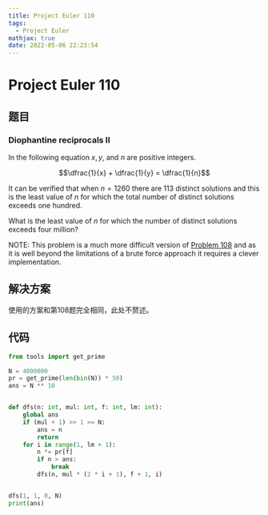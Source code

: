 ```yaml
---
title: Project Euler 110
tags:
  - Project Euler
mathjax: true
date: 2022-05-06 22:23:54
---
```


<escape><!-- more --></escape>
    
# Project Euler 110
## 题目
### Diophantine reciprocals II


In the following equation $x, y$, and $n$ are positive integers.

$$\dfrac{1}{x} + \dfrac{1}{y} = \dfrac{1}{n}$$

It can be verified that when $n = 1260$ there are 113 distinct solutions and this is the least value of $n$ for which the total number of distinct solutions exceeds one hundred.

What is the least value of $n$ for which the number of distinct solutions exceeds four million?

<p class="smaller">NOTE: This problem is a much more difficult version of <a href="problem=108">Problem 108</a> and as it is well beyond the limitations of a brute force approach it requires a clever implementation.


## 解决方案

使用的方案和第108题完全相同，此处不赘述。

## 代码

```py
from tools import get_prime

N = 4000000
pr = get_prime(len(bin(N)) * 50)
ans = N ** 10


def dfs(n: int, mul: int, f: int, lm: int):
    global ans
    if (mul + 1) >> 1 >= N:
        ans = n
        return
    for i in range(1, lm + 1):
        n *= pr[f]
        if n > ans:
            break
        dfs(n, mul * (2 * i + 1), f + 1, i)


dfs(1, 1, 0, N)
print(ans)

```